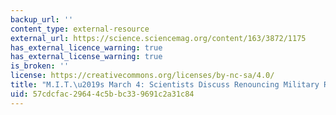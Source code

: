 ```yaml
---
backup_url: ''
content_type: external-resource
external_url: https://science.sciencemag.org/content/163/3872/1175
has_external_licence_warning: true
has_external_license_warning: true
is_broken: ''
license: https://creativecommons.org/licenses/by-nc-sa/4.0/
title: "M.I.T.\u2019s March 4: Scientists Discuss Renouncing Military Research"
uid: 57cdcfac-2964-4c5b-bc33-9691c2a31c84
---
```

